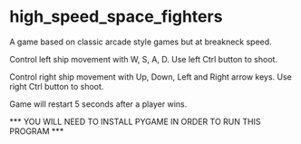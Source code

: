 # high_speed_space_fighters

A game based on classic arcade style games but at breakneck speed.

Control left ship movement with W, S, A, D. Use left Ctrl button to shoot.

Control right ship movement with Up, Down, Left and Right arrow keys. Use right Ctrl button to shoot. 

Game will restart 5 seconds after a player wins. 

*** YOU WILL NEED TO INSTALL PYGAME IN ORDER TO RUN THIS PROGRAM ***
